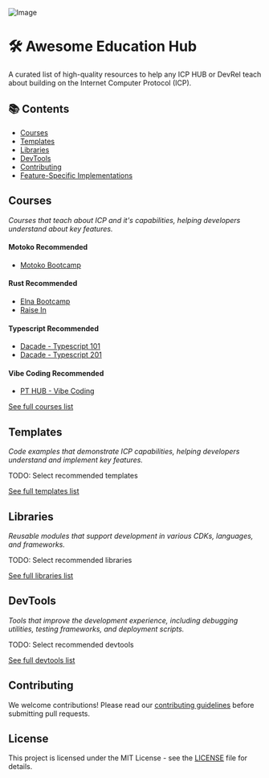 
![Image](https://github.com/user-attachments/assets/c1063f3d-804e-4cb3-b415-19d5c0907737)


# 🛠️ Awesome Education Hub

A curated list of high-quality resources to help any ICP HUB or DevRel teach about building on the Internet Computer Protocol (ICP).

## 📚 Contents

- [Courses](#courses)
- [Templates](#templates)
- [Libraries](#libraries)
- [DevTools](#devtools)
- [Contributing](#contributing)
- [Feature-Specific Implementations](#feature-specific-implementations)

## Courses

*Courses that teach about ICP and it's capabilities, helping developers understand about key features.*

#### Motoko Recommended
- [Motoko Bootcamp](https://nnri3-7qaaa-aaaaj-qa3qa-cai.icp0.io/)
#### Rust Recommended
- [Elna Bootcamp](https://elna-ai.github.io/bootcamp/)
- [Raise In](https://www.risein.com/courses/build-on-internet-computer-with-icp-rust-cdk)
#### Typescript Recommended
- [Dacade - Typescript 101](https://dacade.org/communities/icp/challenges/256f0a1c-5f4f-495f-a1b3-90559ab3c51f)
- [Dacade - Typescript 201](https://dacade.org/communities/icp/challenges/0c140f50-2c47-412b-985c-092c1eece05b)
#### Vibe Coding Recommended
- [PT HUB - Vibe Coding](https://github.com/pt-icp-hub/ICP-Bootcamp-Vibe-Coding-Index)

[See full courses list](https://github.com/ICP-HUBS-DevRels-Syndicate/awesome-education-hub/blob/main/src/courses.md)

## Templates

*Code examples that demonstrate ICP capabilities, helping developers understand and implement key features.*

TODO: Select recommended templates

[See full templates list](https://github.com/ICP-HUBS-DevRels-Syndicate/awesome-education-hub/blob/main/src/templates.md)

## Libraries

*Reusable modules that support development in various CDKs, languages, and frameworks.*

TODO: Select recommended libraries

[See full libraries list](https://github.com/ICP-HUBS-DevRels-Syndicate/awesome-education-hub/blob/main/src/libraries.md)

## DevTools

*Tools that improve the development experience, including debugging utilities, testing frameworks, and deployment scripts.*

TODO: Select recommended devtools

[See full devtools list](https://github.com/ICP-HUBS-DevRels-Syndicate/awesome-education-hub/blob/main/src/devtools.md)

## Contributing

We welcome contributions! Please read our [contributing guidelines](CONTRIBUTING.md) before submitting pull requests.

## License

This project is licensed under the MIT License - see the [LICENSE](LICENSE) file for details.